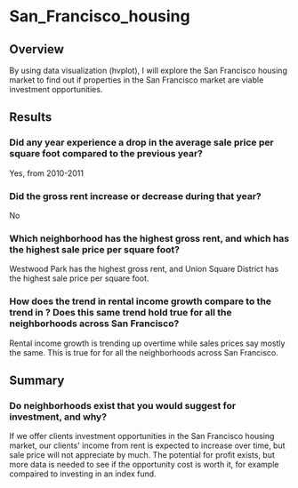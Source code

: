 # San_Francisco_housing

## Overview

By using data visualization (hvplot), I will explore the San Francisco housing market to find out if properties in the San Francisco market are viable investment opportunities.

## Results

### Did any year experience a drop in the average sale price per square foot compared to the previous year?
Yes, from 2010-2011

### Did the gross rent increase or decrease during that year?
No

### Which neighborhood has the highest gross rent, and which has the highest sale price per square foot?
Westwood Park has the highest gross rent, and Union Square District has the highest sale price per square foot.

### How does the trend in rental income growth compare to the trend in ? Does this same trend hold true for all the neighborhoods across San Francisco?
Rental income growth is trending up overtime while sales prices say mostly the same. This is true for for all the neighborhoods across San Francisco.

## Summary

### Do neighborhoods exist that you would suggest for investment, and why?
If we offer clients investment opportunities in the San Francisco housing market, our clients' income from rent is expected to increase over time, but sale price will not appreciate by much. The potential for profit exists, but more data is needed to see if the opportunity cost is worth it, for example compaired to investing in an index fund.
